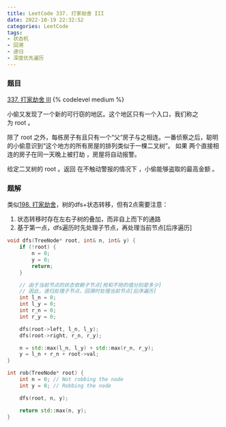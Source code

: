 ```yaml
---
title: LeetCode 337. 打家劫舍 III
date: 2022-10-19 22:32:52
categories: LeetCode
tags:
- 状态机
- 回溯
- 递归
- 深度优先遍历
---
```


### 题目
[337. 打家劫舍 III](https://leetcode.cn/problems/house-robber-iii/)
{% codelevel medium %}

小偷又发现了一个新的可行窃的地区。这个地区只有一个入口，我们称之为 root 。

除了 root 之外，每栋房子有且只有一个“父“房子与之相连。一番侦察之后，聪明的小偷意识到“这个地方的所有房屋的排列类似于一棵二叉树”。 如果 两个直接相连的房子在同一天晚上被打劫 ，房屋将自动报警。
<!-- more -->

给定二叉树的 root 。返回 在不触动警报的情况下 ，小偷能够盗取的最高金额 。


### 题解
类似[198. 打家劫舍](/posts/house-robber/)，树的dfs+状态转移，但有2点需要注意：

1. 状态转移时存在左右子树的叠加，而非自上而下的通路
2. 基于第一点，dfs遍历时先处理子节点，再处理当前节点[后序遍历]

``` cpp
void dfs(TreeNode* root, int& n, int& y) {
    if (!root) {
        n = 0;
        y = 0;
        return;
    }

    // 由于当前节点的状态依赖子节点[抢和不抢的值分别是多少]
    // 因此，递归处理子节点，回溯时处理当前节点[后序遍历]
    int l_n = 0;
    int l_y = 0;
    int r_n = 0;
    int r_y = 0;

    dfs(root->left, l_n, l_y);
    dfs(root->right, r_n, r_y);

    n = std::max(l_n, l_y) + std::max(r_n, r_y);
    y = l_n + r_n + root->val;
}

int rob(TreeNode* root) {
    int n = 0; // Not robbing the node
    int y = 0; // Robbing the node

    dfs(root, n, y);

    return std::max(n, y);
}
```
